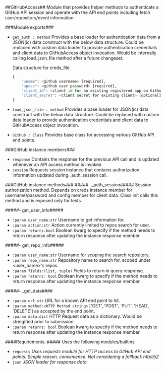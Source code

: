 ##GitHubAccess##
Module that provides helper methods to authenticate a GitHub API session and operate with the API end points including fetch user/repository/event information.

###Module exports###
- ```get_auth : method```
Provides a base loader for authentication data from a JSON(ic) data construct with the below data structure. Could be replaced with custom data loader to provide authentication credentials and client data to GitHubAccess object invocation. Would be internally calling load_json_file method after a future changeset.

    Data structure for creds_file
    ```python
    {
        "uname": <github username> [required],
        "upass": <github user password> [required],
        "client_id": <client id for an existing registered app on Github> [optional],
        "client_secret": <client secret for existing client> [optional]
    }
    ```

- ```load_json_file : method```
Provides a base loader for JSON(ic) data construct with the below data structure. Could be replaced with custom data loader to provide authentication credentials and client data to GitHubAccess object invocation.


- ```GitHub : Class```
Provides base class for accessing various GitHub API end points.

###GitHub instance members###
- ```response```
Contains the response for the previous API call and is updated whenever an API access method is invoked.
- ```session```
Requests session instance that contains authorization information updated during _auth_session call.

###GitHub instance methods###
#####- _auth_session#####
Session authorization method. Depends on creds instance member for username/password and config member for client data. Class init calls this method and is exposed only for tests.

#####- get_user_info#####
+ ```:param user_name:str``` Username to get information for.
+ ```:param action:str```    Action currently limited to repos search for user.
+ ```:param returns:bool```  Boolean kwarg to specify if the method needs to return response after updating the instance response member.

#####- get_repo_info#####
+ ```:param user_name:str```        Username for scoping the search repository.
+ ```:param repo_name:str```        Repository name to search for, scoped under <user_name>'s repos.
+ ```:param fields:(list, tuple)``` Fields to return in query response.
+ ```:param returns: bool```        Boolean kwarg to specify if the method needs to return response after updating the instance response member.

#####- _get_data####
+ ```:param url:str```                       URL for a known API end point to hit.
+ ```:param method:<HTTP Method string>```   ['GET', 'POST', 'PUT', 'HEAD', 'DELETE'] as accepted by the end point.
+ ```:param data:dict```                     HTTP Request data as a dictionary. Would be stringified prior to submission.
+ ```:param returns: bool```                 Boolean kwarg to specify if the method needs to return response after updating the instance response member.

####Requirements: #####
Uses the following modules/builtins
+ ```requests``` _Uses requests module for HTTP access to GitHub API end points. Simple reason, convenience. Not considering a fallback httplib2_
+ ```json``` _JSON loader for response data._
